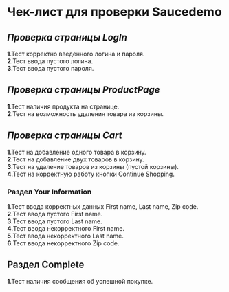 # Чек-лист для проверки Saucedemo
## _Проверка страницы LogIn_
**1**.Тест корректно введенного логина и пароля. <br/>
**2**.Тест ввода пустого логина. <br/>
**3**.Тест ввода пустого пароля. <br/>
## _Проверка страницы ProductPage_
**1**.Тест наличия продукта на странице. <br/>
**2**.Тест на возможность удаления товара из корзины. <br/>
## _Проверка страницы Cart_
**1**.Тест на добавление одного товара в корзину. <br/>
**2**.Тест на добавление двух товаров в корзину. <br/>
**3**.Тест на удаление товаров из корзины (пустой корзины). <br/>
**4**.Тест на корректную работу кнопки Continue Shopping. <br/>
### Раздел Your Information
**1**.Тест ввода корректных данных First name, Last name, Zip code. <br/>
**2**.Тест ввода пустого First name. <br/>
**3**.Тест ввода пустого Last name. <br/>
**4**.Тест ввода некорректного First name. <br/>
**5**.Тест ввода некорректного Last name. <br/>
**6**.Тест ввода некорректного Zip code. <br/>
## Раздел Complete
**1**.Тест наличия сообщения об успешной покупке. <br/>
